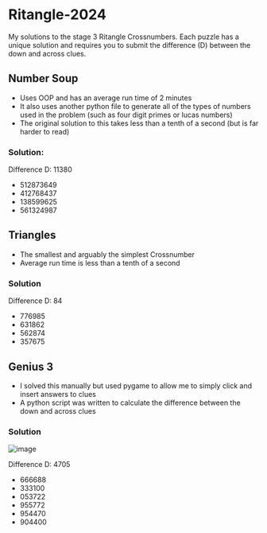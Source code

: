 # Ritangle-2024
My solutions to the stage 3 Ritangle Crossnumbers. Each puzzle has a unique solution and requires you to submit the difference (D) between the down and across clues.

## Number Soup
* Uses OOP and has an average run time of 2 minutes
* It also uses another python file to generate all of the types of numbers used in the problem (such as four digit primes or lucas numbers)
* The original solution to this takes less than a tenth of a second (but is far harder to read)
  
### Solution:
Difference D: 11380

- 512873649
- 412768437
- 138599625
- 561324987

  
## Triangles
* The smallest and arguably the simplest Crossnumber
* Average run time is less than a tenth of a second

### Solution
Difference D: 84

- 776985
- 631862
- 562874
- 357675
  
## Genius 3
* I solved this manually but used pygame to allow me to simply click and insert answers to clues
* A python script was written to calculate the difference between the down and across clues

### Solution
![image](https://github.com/user-attachments/assets/7278a001-edb3-4755-ae31-5f7d6c54f96b)

Difference D: 4705

- 666688
- 333100
- 053722
- 955772
- 954470
- 904400
